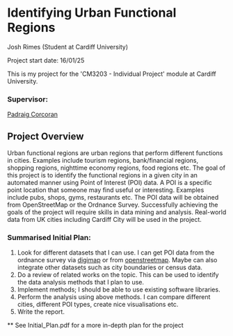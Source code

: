 # Identifying Urban Functional Regions

Josh Rimes (Student at Cardiff University)

Project start date: 16/01/25

This is my project for the 'CM3203 - Individual Project' module at Cardiff University.

### Supervisor:
[Padraig Corcoran](corcoranp@cardiff.ac.uk)

## Project Overview

Urban functional regions are urban regions that perform different functions in cities. Examples include tourism regions, bank/financial regions, shopping regions, nighttime economy regions, food regions etc. The goal of this project is to identify the functional regions in a given city in an automated manner using Point of Interest (POI) data. A POI is a specific point location that someone may find useful or interesting. Examples include pubs, shops, gyms, restaurants etc. The POI data will be obtained from OpenStreetMap or the Ordnance Survey. 
Successfully achieving the goals of the project will require skills in data mining and analysis. Real-world data from UK cities including Cardiff City will be used in the project.

### Summarised Initial Plan:
 1. Look for different datasets that I can use. I can get POI data from the ordnance survey via [digimap](https://digimap.edina.ac.uk/) or from [openstreetmap](https://www.openstreetmap.org/#map=12/51.4877/-3.1804). Maybe can also integrate other datasets such as city boundaries or census data.
2. Do a review of related works on the topic. This can be used to identify the data analysis methods that I plan to use.
3. Implement methods; I should be able to use existing software libraries.
4. Perform the analysis using above methods. I can compare different cities, different POI types, create nice visualisations etc.
5. Write the report.

** See Initial_Plan.pdf for a more in-depth plan for the project